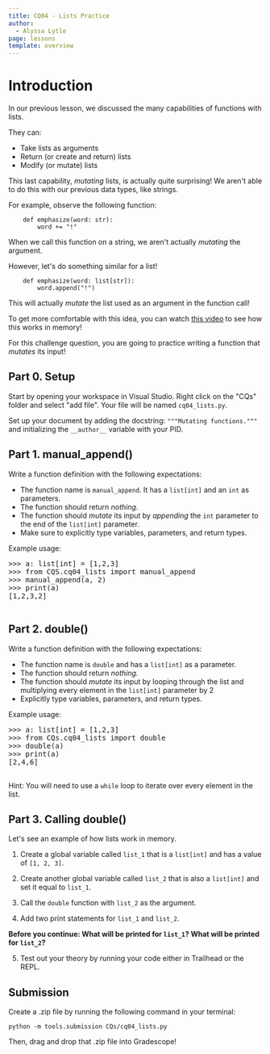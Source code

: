```yaml
---
title: CQ04 - Lists Practice
author:
  - Alyssa Lytle
page: lessons
template: overview
---
```


# Introduction

In our previous lesson, we discussed the many capabilities of functions with lists. 

They can:

- Take lists as arguments
- Return (or create and return) lists 
- Modify (or mutate) lists

This last capability, *mutating* lists, is actually quite surprising! We aren't able to do this with our previous data types, like strings. 

For example, observe the following function:

```
    def emphasize(word: str):
        word += "!"
```

When we call this function on a string, we aren't actually *mutating* the argument. 

However, let's do something similar for a list!

```
    def emphasize(word: list[str]):
        word.append("!")
```

This will actually *mutate* the list used as an argument in the function call!

To get more comfortable with this idea, you can watch [this video](https://www.youtube.com/watch?v=DuSEcQMsZRE) to see how this works in memory!

For this challenge question, you are going to practice writing a function that *mutates* its input!

## Part 0. Setup

Start by opening your workspace in Visual Studio. Right click on the "CQs" folder and select "add file". Your file will be named `cq04_lists.py`.

Set up your document by adding the docstring:
`"""Mutating functions."""` and initializing the `__author__` variable with your PID.

## Part 1. manual_append()

Write a function definition with the following expectations:

- The function name is `manual_append`. It has a `list[int]` and an `int` as parameters.
- The function should return *nothing*.
- The function should *mutate* its input by *appending* the `int` parameter to the end of the `list[int]` parameter.
- Make sure to explicitly type variables, parameters, and return types. 

Example usage:
<pre>
<div class="terminal">>>> a: list[int] = [1,2,3]
>>> from CQS.cq04_lists import manual_append
>>> manual_append(a, 2)
>>> print(a)
[1,2,3,2]
</div>
</pre>




## Part 2. double()

Write a function definition with the following expectations:

- The function name is `double` and has a `list[int]` as a parameter.
- The function should return *nothing*.
- The function should *mutate* its input by looping through the list and multiplying every element in the `list[int]` parameter by 2
- Explicitly type variables, parameters, and return types. 

Example usage:
<pre>
<div class="terminal">>>> a: list[int] = [1,2,3]
>>> from CQs.cq04_lists import double
>>> double(a)
>>> print(a)
[2,4,6]
</div>
</pre>


Hint: You will need to use a `while` loop to iterate over every element in the list. 

## Part 3. Calling double()
Let's see an example of how lists work in memory.

1. Create a global variable called  `list_1` that is a `list[int]` and has a value of `[1, 2, 3]`.

2. Create another global variable called `list_2` that is also a `list[int]` and set it equal to `list_1`. 

3. Call the `double` function with `list_2` as the argument.

4. Add two print statements for `list_1` and `list_2`. 

__Before you continue: What will be printed for `list_1`? What will be printed for `list_2`?__

5. Test out your theory by running your code either in Trailhead or the REPL.

## Submission

Create a .zip file by running the following command in your terminal:

```python -m tools.submission CQs/cq04_lists.py```

Then, drag and drop that .zip file into Gradescope!

